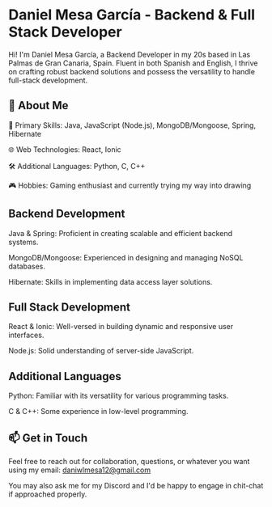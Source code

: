 # Daniel Mesa García - Backend & Full Stack Developer 
Hi! I'm Daniel Mesa García, a Backend Developer in my 20s based in Las Palmas de Gran Canaria, Spain. Fluent in both Spanish and English, I thrive on crafting robust backend solutions and possess the versatility to handle full-stack development.

## 🚀 About Me
🔧 Primary Skills: Java, JavaScript (Node.js), MongoDB/Mongoose, Spring, Hibernate

🌐 Web Technologies: React, Ionic

🛠️ Additional Languages: Python, C, C++

🎮 Hobbies: Gaming enthusiast and currently trying my way into drawing

## Backend Development
Java & Spring: Proficient in creating scalable and efficient backend systems.

MongoDB/Mongoose: Experienced in designing and managing NoSQL databases.

Hibernate: Skills in implementing data access layer solutions.

## Full Stack Development
React & Ionic: Well-versed in building dynamic and responsive user interfaces.

Node.js: Solid understanding of server-side JavaScript.

## Additional Languages
Python: Familiar with its versatility for various programming tasks.

C & C++: Some experience in low-level programming.

## 📫 Get in Touch
Feel free to reach out for collaboration, questions, or whatever you want using my email: daniwlmesa12@gmail.com

You may also ask me for my Discord and I'd be happy to engage in chit-chat if approached properly.
